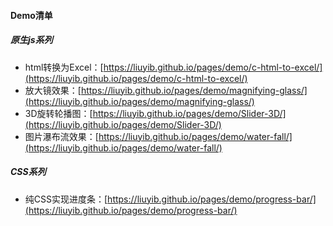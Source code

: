#### Demo清单

##### 原生js系列

- html转换为Excel：[https://liuyib.github.io/pages/demo/c-html-to-excel/](https://liuyib.github.io/pages/demo/c-html-to-excel/)
- 放大镜效果：[https://liuyib.github.io/pages/demo/magnifying-glass/](https://liuyib.github.io/pages/demo/magnifying-glass/)
- 3D旋转轮播图：[https://liuyib.github.io/pages/demo/Slider-3D/](https://liuyib.github.io/pages/demo/Slider-3D/)
- 图片瀑布流效果：[https://liuyib.github.io/pages/demo/water-fall/](https://liuyib.github.io/pages/demo/water-fall/)

##### CSS系列

- 纯CSS实现进度条：[https://liuyib.github.io/pages/demo/progress-bar/](https://liuyib.github.io/pages/demo/progress-bar/)